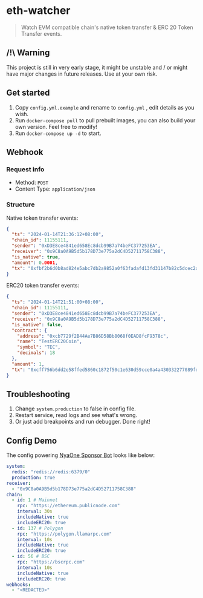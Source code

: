 # eth-watcher

> Watch EVM compatible chain's native token transfer & ERC 20 Token Transfer events.

## /!\ Warning

This project is still in very early stage, it might be unstable and / or might have major changes in future releases. Use at your own risk.

## Get started

1. Copy `config.yml.example` and rename to `config.yml` , edit details as you wish.
2. Run `docker-compose pull` to pull prebuilt images, you can also build your own version. Feel free to modify!
3. Run `docker-compose up -d` to start.

## Webhook

### Request info

- Method: `POST`
- Content Type: `application/json`

### Structure

Native token transfer events:

```json
{
  "ts": "2024-01-14T21:36:12+08:00",
  "chain_id": 11155111,
  "sender": "0xD3E8ce4841ed658Ec8dcb99B7a74beFC377253EA",
  "receiver": "0x9C8a0A9B5d5b178D73e775a2dC4D52711758C388",
  "is_native": true,
  "amount": 0.0001,
  "tx": "0xfbf2b6d0b8ad824e5abc7db2a9852a0f63fadafd13fd31147b82c5dcec2aa48d"
}
```

ERC20 token transfer events:

```json
{
  "ts": "2024-01-14T21:51:00+08:00",
  "chain_id": 11155111,
  "sender": "0xD3E8ce4841ed658Ec8dcb99B7a74beFC377253EA",
  "receiver": "0x9C8a0A9B5d5b178D73e775a2dC4D52711758C388",
  "is_native": false,
  "contract": {
    "address": "0xcb7729f2B44Ae7B86D58Bb8068f0EAD8fcF9378c",
    "name": "TestERC20Coin",
    "symbol": "TEC",
    "decimals": 18
  },
  "amount": 1,
  "tx": "0xcff756b6dd2e58ffed5860c1872f50c1e630d59cce0a4a430332277089fd4184"
}
```

## Troubleshooting

1. Change `system.production` to false in config file.
2. Restart service, read logs and see what's wrong.
3. Or just add breakpoints and run debugger. Done right!

## Config Demo

The config powering [NyaOne Sponsor Bot](https://nya.one/@sponsor) looks like below:

```yaml
system:
  redis: "redis://redis:6379/0"
  production: true
receiver:
  - "0x9C8a0A9B5d5b178D73e775a2dC4D52711758C388"
chain:
  - id: 1 # Mainnet
    rpc: "https://ethereum.publicnode.com"
    interval: 30s
    includeNative: true
    includeERC20: true
  - id: 137 # Polygon
    rpc: "https://polygon.llamarpc.com"
    interval: 10s
    includeNative: true
    includeERC20: true
  - id: 56 # BSC
    rpc: "https://bscrpc.com"
    interval: 10s
    includeNative: true
    includeERC20: true
webhooks:
  - "<REDACTED>"
```
